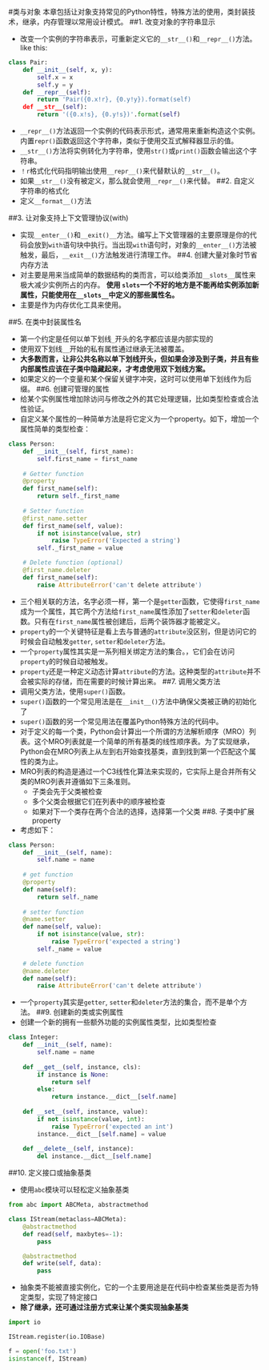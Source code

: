 #类与对象
本章包括让对象支持常见的Python特性，特殊方法的使用，类封装技术，继承，内存管理以常用设计模式。
##1. 改变对象的字符串显示
- 改变一个实例的字符串表示，可重新定义它的`__str__()`和`__repr__()`方法。like this:
```python
class Pair:
    def __init__(self, x, y):
        self.x = x
        self.y = y
    def __repr__(self):
        return 'Pair({0.x!r}, {0.y!y}).format(self)
    def __str__(self):
        return '({0.x!s}, {0.y!s})'.format(self)
```

- `__repr__()`方法返回一个实例的代码表示形式，通常用来重新构造这个实例。内置`repr()`函数返回这个字符串，类似于使用交互式解释器显示的值。
- `__str__()`方法将实例转化为字符串，使用`str()`或`print()`函数会输出这个字符串。
- `！r`格式化代码指明输出使用`__repr__()`来代替默认的`__str__()`。
- 如果`__str__()`没有被定义，那么就会使用`__repr__()`来代替。
##2. 自定义字符串的格式化
- 定义`__format__()`方法

##3. 让对象支持上下文管理协议(with)
- 实现`__enter__()`和`__exit()__`方法。编写上下文管理器的主要原理是你的代码会放到`with`语句块中执行。当出现`with`语句时，对象的`__enter__()`方法被触发，最后，`__exit__()`方法触发进行清理工作。
##4. 创建大量对象时节省内存方法
- 对主要是用来当成简单的数据结构的类而言，可以给类添加`__slots__`属性来极大减少实例所占的内存。 **使用 `slots`一个不好的地方是不能再给实例添加新属性，只能使用在`__slots__`中定义的那些属性名。**
- 主要是作为内存优化工具来使用。

##5. 在类中封装属性名
- 第一个约定是任何以单下划线`_`开头的名字都应该是内部实现的
- 使用双下划线`__`开始的私有属性通过继承无法被覆盖。
- **大多数而言，让非公共名称以单下划线开头，但如果会涉及到子类，并且有些内部属性应该在子类中隐藏起来，才考虑使用双下划线方案。**
- 如果定义的一个变量和某个保留关键字冲突，这时可以使用单下划线作为后缀。
##6. 创建可管理的属性
- 给某个实例属性增加除访问与修改之外的其它处理逻辑，比如类型检查或合法性验证。
- 自定义某个属性的一种简单方法是将它定义为一个property。如下，增加一个属性简单的类型检查：
```python
class Person:
    def __init__(self, first_name):
        self.first_name = first_name
    
    # Getter function
    @property
    def first_name(self):
        return self._first_name
    
    # Setter function
    @first_name.setter
    def first_name(self, value):
        if not isinstance(value, str)
            raise TypeError('Expected a string')
        self._first_name = value

    # Delete function (optional)
    @first_name.deleter
    def first_name(self):
        raise AttributeError('can't delete attribute')
```
- 三个相关联的方法，名字必须一样，第一个是`getter`函数，它使得`first_name`成为一个属性，其它两个方法给`first_name`属性添加了`setter`和`deleter`函数。只有在`first_name`属性被创建后，后两个装饰器才能被定义。
- `property`的一个关键特征是看上去与普通的`attribute`没区别，但是访问它的时候会自动触发`getter`, `setter`和`deleter`方法。
- 一个`property`属性其实是一系列相关绑定方法的集合。，它们会在访问`property`的时候自动被触发。
- `property`还是一种定义动态计算`attribute`的方法。这种类型的`attribute`并不会被实际的存储，而在需要的时候计算出来。
##7. 调用父类方法
- 调用父类方法，使用`super()`函数。
- `super()`函数的一个常见用法是在`__init__()`方法中确保父类被正确的初始化了
- `super()`函数的另一个常见用法在覆盖Python特殊方法的代码中。
- 对于定义的每一个类，Python会计算出一个所谓的方法解析顺序（MRO）列表。这个MRO列表就是一个简单的所有基类的线性顺序表。为了实现继承，Python会在MRO列表上从左到右开始查找基类，直到找到第一个匹配这个属性的类为止。
- MRO列表的构造是通过一个C3线性化算法来实现的，它实际上是合并所有父类的MRO列表并遵循如下三条准则。
    * 子类会先于父类被检查
    * 多个父类会根据它们在列表中的顺序被检查
    * 如果对下一个类存在两个合法的选择，选择第一个父类
##8. 子类中扩展property
- 考虑如下：
```python
class Person:
    def __init__(self, name):
        self.name = name
    
    # get function
    @property
    def name(self):
        return self._name
    
    # setter function
    @name.setter
    def name(self, value):
        if not isinstance(value, str):
            raise TypeError('expected a string')
        self._name = value

    # delete function
    @name.deleter
    def name(self):
        raise AttributeError('can't delete attribute')


```
- 一个`property`其实是`getter`, `setter`和`deleter`方法的集合，而不是单个方法。
##9. 创建新的类或实例属性
- 创建一个新的拥有一些额外功能的实例属性类型，比如类型检查
```python
class Integer:
    def __init__(self, name):
        self.name = name
    
    def __get__(self, instance, cls):
        if instance is None:
            return self
        else:
            return instance.__dict__[self.name]
    
    def __set__(self, instance, value):
        if not isinstance(value, int):
            raise TypeError('expected an int')
        instance.__dict__[self.name] = value
    
    def __delete__(self, instance):
        del instance.__dict__[self.name]
```
##10. 定义接口或抽象基类
- 使用`abc`模块可以轻松定义抽象基类
```python
from abc import ABCMeta, abstractmethod

class IStream(metaclass=ABCMeta):
    @abstractmethod
    def read(self, maxbytes=-1):
        pass

    @abstractmethod
    def write(self, data):
        pass
```
- 抽象类不能被直接实例化，它的一个主要用途是在代码中检查某些类是否为特定类型，实现了特定接口
- **除了继承，还可通过注册方式来让某个类实现抽象基类**
```python
import io

IStream.register(io.IOBase)

f = open('foo.txt')
isinstance(f, IStream)
```
